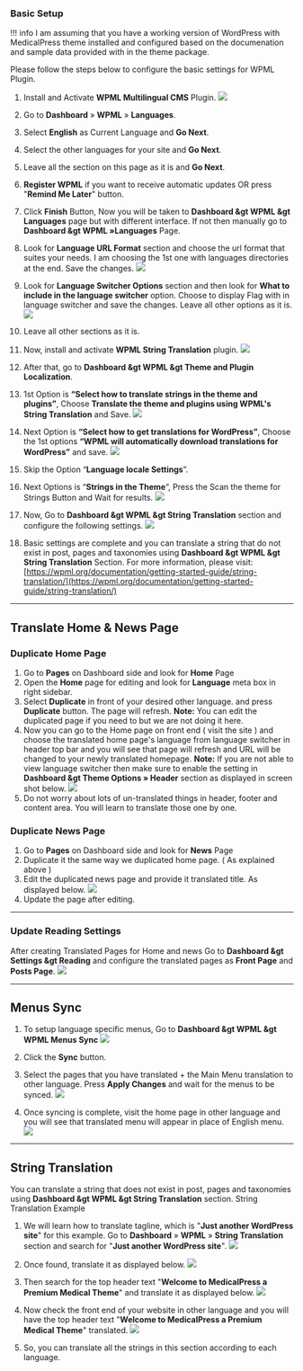 ### Basic Setup

!!! info
    I am assuming that you have a working version of WordPress with MedicalPress theme installed and configured based on the documenation and sample data provided with in the theme package.

Please follow the steps below to configure the basic settings for WPML Plugin.

1. Install and Activate **WPML Multilingual CMS** Plugin.
![](images/wpml/1.png)

2. Go to **Dashboard** &raquo; **WPML** &raquo; **Languages**.

3. Select **English** as Current Language and **Go Next**.

4. Select the other languages for your site and **Go Next**.

5. Leave all the section on this page as it is and **Go Next**.

6. **Register WPML** if you want to receive automatic updates OR press "**Remind Me Later**" button.

7. Click **Finish** Button, Now you will be taken to **Dashboard &gt WPML &gt Languages** page but with different interface. If not then manually go to **Dashboard &gt WPML &raquo;Languages** Page.

8. Look for **Language URL Format** section and choose the url format that suites your needs.
I am choosing the 1st one with languages directories at the end. Save the changes.
![](images/wpml/7.png)

9. Look for **Language Switcher Options** section and then look for **What to include in the language switcher** option.
Choose to display Flag with in language switcher and save the changes. Leave all other options as it is.
![](images/wpml/6.png)

10. Leave all other sections as it is.

11. Now, install and activate **WPML String Translation** plugin.
![](images/wpml/2.png)

12. After that, go to **Dashboard &gt WPML  &gt Theme and Plugin Localization**.

13. 1st Option is **“Select how to translate strings in the theme and plugins”**, Choose **Translate the theme and plugins using WPML's String Translation** and Save.
![](images/wpml/29.png)

14. Next Option is **“Select how to get translations for WordPress”**, Choose the 1st options **“WPML will automatically download translations for WordPress”** and save.
![](images/wpml/4.png)

15. Skip the Option “**Language locale Settings**”.

16. Next Options is “**Strings in the Theme**”, Press the Scan the theme for Strings Button and Wait for results.
![](images/wpml/30.png)

17. Now, Go to **Dashboard &gt WPML &gt String Translation** section and configure the following settings.
![](images/wpml/8.png)

18. Basic settings are complete and you can translate a string that do not exist in post, pages and taxonomies using **Dashboard &gt WPML &gt String Translation** Section. For more information, please visit:
[https://wpml.org/documentation/getting-started-guide/string-translation/](https://wpml.org/documentation/getting-started-guide/string-translation/)

<hr/>

## Translate Home & News Page

### Duplicate Home Page

1. Go to **Pages** on Dashboard side and look for **Home** Page
2. Open the **Home** page for editing and look for **Language** meta box in right sidebar.
3. Select **Duplicate** in front of your desired other language. and press **Duplicate** button. The page will refresh.
**Note:** You can edit the duplicated page if you need to but we are not doing it here.
4. Now you can go to the Home page on front end ( visit the site ) and choose the translated home page's language from language switcher in header top bar and you will see that page will refresh and URL will be changed to your newly translated homepage.
**Note:** If you are not able to view language switcher then make sure to enable the setting in **Dashboard &gt Theme Options &raquo; Header** section as displayed in screen shot below.
![](images/wpml/31.png)
5. Do not worry about lots of un-translated things in header, footer and content area. You will learn to translate those one by one.

### Duplicate News Page

1. Go to **Pages** on Dashboard side and look for **News** Page
2. Duplicate it the same way we duplicated home page. ( As explained above )
3. Edit the duplicated news page and provide it translated title. As displayed below.
![](images/wpml/32.png)
4. Update the page after editing.

<hr/>
    
### Update Reading Settings

After creating Translated Pages for Home and news Go to **Dashboard &gt Settings &gt Reading** and configure the translated pages as **Front Page** and **Posts Page**.
![](images/wpml/33.png)

<hr/>

## Menus Sync

1. To setup language specific menus, Go to **Dashboard &gt WPML &gt WPML Menus Sync**
![](images/wpml/18.png)

2. Click the **Sync** button.

3. Select the pages that you have translated + the Main Menu translation to other language.
Press **Apply Changes** and wait for the menus to be synced.
![](images/wpml/34.png)

4. Once syncing is complete, visit the home page in other language and you will see that translated menu will appear in place of English menu.
![](images/wpml/35.png)

<hr/>

## String Translation
You can translate a string that does not exist in post, pages and taxonomies using **Dashboard &gt WPML &gt String Translation** section.
String Translation Example

1. We will learn how to translate tagline, which is "**Just another WordPress site**" for this example.
Go to **Dashboard** &raquo; **WPML** &raquo; **String Translation** section and search for "**Just another WordPress site**".
![](images/wpml/36.png)

2. Once found, translate it as displayed below.
![](images/wpml/37.png)

3. Then search for the top header text "**Welcome to MedicalPress a Premium Medical Theme**" and translate it as displayed below.
![](images/wpml/38.png)

4. Now check the front end of your website in other language and you will have the top header text "**Welcome to MedicalPress a Premium Medical Theme**" translated.
![](images/wpml/39.png)

5. So, you can translate all the strings in this section according to each language.